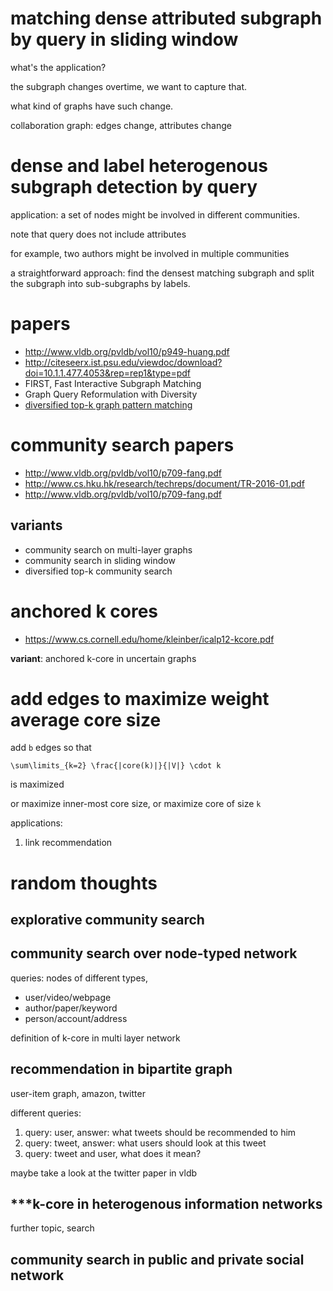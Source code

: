# matching dense attributed subgraph by query in sliding window

what's the application?

the subgraph changes overtime, we want to capture that. 

what kind of graphs have such change. 

collaboration graph: edges change, attributes change

# dense and label heterogenous subgraph detection by query 

application: a set of nodes might be involved in different communities. 

note that query does not include attributes

for example, two authors might be involved in multiple communities

a straightforward approach:  find the densest matching subgraph and split the subgraph into sub-subgraphs by labels. 


# papers

- http://www.vldb.org/pvldb/vol10/p949-huang.pdf
- http://citeseerx.ist.psu.edu/viewdoc/download?doi=10.1.1.477.4053&rep=rep1&type=pdf
- FIRST, Fast Interactive Subgraph Matching
- Graph Query Reformulation with Diversity
- [diversified top-k graph pattern matching](https://dl.acm.org/citation.cfm?id=2536263)

# community search papers

- http://www.vldb.org/pvldb/vol10/p709-fang.pdf
- http://www.cs.hku.hk/research/techreps/document/TR-2016-01.pdf
- http://www.vldb.org/pvldb/vol10/p709-fang.pdf

## variants

- community search on multi-layer graphs
- community search in sliding window
- diversified top-k community search

# anchored k cores

- https://www.cs.cornell.edu/home/kleinber/icalp12-kcore.pdf

**variant**:  anchored k-core in uncertain graphs

# add edges to maximize weight average core size

add `b` edges so that

`\sum\limits_{k=2} \frac{|core(k)|}{|V|} \cdot k`

is maximized

or maximize inner-most core size, or maximize core of size `k`

applications:

1. link recommendation

# random thoughts

## explorative community search

## community search over node-typed network

queries: nodes of different types, 

- user/video/webpage
- author/paper/keyword
- person/account/address

definition of k-core in multi layer network


## recommendation in bipartite graph

user-item graph, amazon, twitter

different queries:

1. query: user, answer: what tweets should be recommended to him
2. query: tweet, answer: what users should look at this tweet
3. query: tweet and user, what does it mean? 

maybe take a look at the twitter paper in vldb

## ***k-core in heterogenous information networks

further topic, search 

## community search in public and private social network

